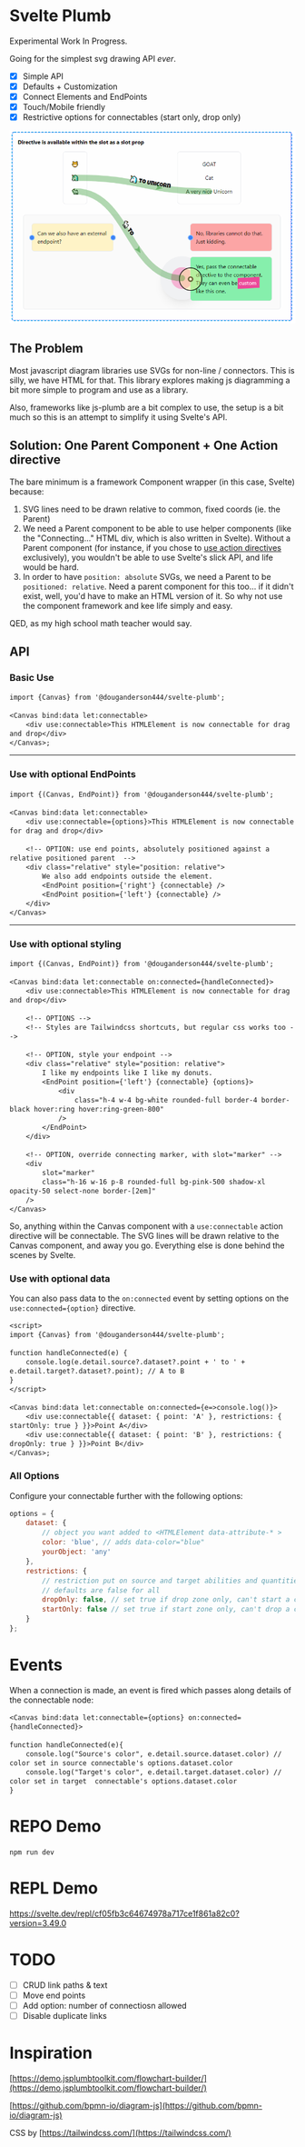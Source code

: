 # Svelte Plumb

Experimental Work In Progress.

Going for the simplest svg drawing API _ever_.

- [x] Simple API
- [x] Defaults + Customization
- [x] Connect Elements and EndPoints
- [x] Touch/Mobile friendly
- [x] Restrictive options for connectables (start only, drop only)

![Demo](static/thumb.png)

## The Problem

Most javascript diagram libraries use SVGs for non-line / connectors. This is silly, we have HTML for that. This library explores making js diagramming a bit more simple to program and use as a library.

Also, frameworks like js-plumb are a bit complex to use, the setup is a bit much so this is an attempt to simplify it using Svelte's API.

## Solution: One Parent Component + One Action directive

The bare minimum is a framework Component wrapper (in this case, Svelte) because:

1. SVG lines need to be drawn relative to common, fixed coords (ie. the Parent)
2. We need a Parent component to be able to use helper components (like the "Connecting..." HTML div, which is also written in Svelte). Without a Parent component (for instance, if you chose to [use action directives](https://svelte.dev/docs#template-syntax-element-directives-use-action) exclusively), you wouldn't be able to use Svelte's slick API, and life would be hard.
3. In order to have `position: absolute` SVGs, we need a Parent to be `positioned: relative`. Need a parent component for this too... if it didn't exist, well, you'd have to make an HTML version of it. So why not use the component framework and kee life simply and easy.

QED, as my high school math teacher would say.

## API

### Basic Use

```svelte
import {Canvas} from '@douganderson444/svelte-plumb';

<Canvas bind:data let:connectable>
	<div use:connectable>This HTMLElement is now connectable for drag and drop</div>
</Canvas>;
```

<hr>

### Use with optional EndPoints

```svelte
import {(Canvas, EndPoint)} from '@douganderson444/svelte-plumb';

<Canvas bind:data let:connectable>
	<div use:connectable={options}>This HTMLElement is now connectable for drag and drop</div>

	<!-- OPTION: use end points, absolutely positioned against a relative positioned parent  -->
	<div class="relative" style="position: relative">
		We also add endpoints outside the element.
		<EndPoint position={'right'} {connectable} />
		<EndPoint position={'left'} {connectable} />
	</div>
</Canvas>
```

<hr>

### Use with optional styling

```svelte
import {(Canvas, EndPoint)} from '@douganderson444/svelte-plumb';

<Canvas bind:data let:connectable on:connected={handleConnected}>
	<div use:connectable>This HTMLElement is now connectable for drag and drop</div>

	<!-- OPTIONS -->
	<!-- Styles are Tailwindcss shortcuts, but regular css works too -->

	<!-- OPTION, style your endpoint -->
	<div class="relative" style="position: relative">
		I like my endpoints like I like my donuts.
		<EndPoint position={'left'} {connectable} {options}>
			<div
				class="h-4 w-4 bg-white rounded-full border-4 border-black hover:ring hover:ring-green-800"
			/>
		</EndPoint>
	</div>

	<!-- OPTION, override connecting marker, with slot="marker" -->
	<div
		slot="marker"
		class="h-16 w-16 p-8 rounded-full bg-pink-500 shadow-xl opacity-50 select-none border-[2em]"
	/>
</Canvas>
```

So, anything within the Canvas component with a `use:connectable` action directive will be connectable. The SVG lines will be drawn relative to the Canvas component, and away you go. Everything else is done behind the scenes by Svelte.

### Use with optional data

You can also pass data to the `on:connected` event by setting options on the `use:connected={option}` directive.

```svelte
<script>
import {Canvas} from '@douganderson444/svelte-plumb';

function handleConnected(e) {
	console.log(e.detail.source?.dataset?.point + ' to ' + e.detail.target?.dataset?.point); // A to B
}
</script>

<Canvas bind:data let:connectable on:connected={e=>console.log()}>
	<div use:connectable{{ dataset: { point: 'A' }, restrictions: { startOnly: true } }}>Point A</div>
	<div use:connectable{{ dataset: { point: 'B' }, restrictions: { dropOnly: true } }}>Point B</div>
</Canvas>;

```

### All Options

Configure your connectable further with the following options:

```js
options = {
	dataset: {
		// object you want added to <HTMLElement data-attribute-* >
		color: 'blue', // adds data-color="blue"
		yourObject: 'any'
	},
	restrictions: {
		// restriction put on source and target abilities and quantities
		// defaults are false for all
		dropOnly: false, // set true if drop zone only, can't start a connection from here
		startOnly: false // set true if start zone only, can't drop a connection to here
	}
};
```

# Events

When a connection is made, an event is fired which passes along details of the connectable node:

```svelte
<Canvas bind:data let:connectable={options} on:connected={handleConnected}>

function handleConnected(e){
	console.log("Source's color", e.detail.source.dataset.color) // color set in source connectable's options.dataset.color
	console.log("Target's color", e.detail.target.dataset.color) // color set in target  connectable's options.dataset.color
}

```

# REPO Demo

`npm run dev`

# REPL Demo

https://svelte.dev/repl/cf05fb3c64674978a717ce1f861a82c0?version=3.49.0

# TODO

- [ ] CRUD link paths & text
- [ ] Move end points
- [ ] Add option: number of connectiosn allowed
- [ ] Disable duplicate links

# Inspiration

[https://demo.jsplumbtoolkit.com/flowchart-builder/](https://demo.jsplumbtoolkit.com/flowchart-builder/)

[https://github.com/bpmn-io/diagram-js](https://github.com/bpmn-io/diagram-js)

CSS by [https://tailwindcss.com/](https://tailwindcss.com/)
